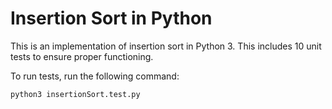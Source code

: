 # Insertion Sort in Python

This is an implementation of insertion sort in Python 3. This includes 10 unit tests to ensure proper functioning.

To run tests, run the following command:

```
python3 insertionSort.test.py
```

